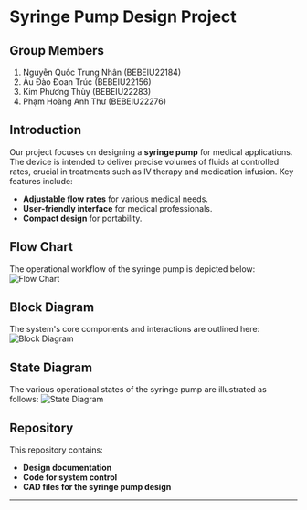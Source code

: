 # Syringe Pump Design Project

## Group Members
1. Nguyễn Quốc Trung Nhân (BEBEIU22184)
2. Âu Đào Đoan Trúc (BEBEIU22156)
3. Kim Phương Thùy (BEBEIU22283)
4. Phạm Hoàng Anh Thư (BEBEIU22276)

## Introduction
Our project focuses on designing a **syringe pump** for medical applications. The device is intended to deliver precise volumes of fluids at controlled rates, crucial in treatments such as IV therapy and medication infusion. Key features include:
- **Adjustable flow rates** for various medical needs.
- **User-friendly interface** for medical professionals.
- **Compact design** for portability.

## Flow Chart
The operational workflow of the syringe pump is depicted below:
![Flow Chart](images/flowchart.png)

## Block Diagram
The system's core components and interactions are outlined here:
![Block Diagram](images/block_diagram.png)

## State Diagram
The various operational states of the syringe pump are illustrated as follows:
![State Diagram](images/state_diagram.png)

## Repository
This repository contains:
- **Design documentation**
- **Code for system control**
- **CAD files for the syringe pump design**

---
